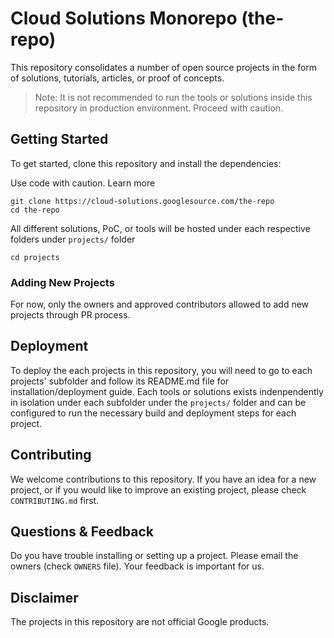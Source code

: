 # Cloud Solutions Monorepo (the-repo)

This repository consolidates a number of open source projects in the form of solutions, tutorials, articles, or proof of concepts.

> Note: It is not recommended to run the tools or solutions inside this repository in production environment. Proceed with caution.

## Getting Started

To get started, clone this repository and install the dependencies:

Use code with caution. Learn more

```shell
git clone https://cloud-solutions.googlesource.com/the-repo
cd the-repo
```

All different solutions, PoC, or tools will be hosted under each respective folders under `projects/` folder

```shell
cd projects
```

### Adding New Projects

For now, only the owners and approved contributors allowed to add new projects through PR process.

## Deployment

To deploy the each projects in this repository, you will need to go to each projects' subfolder and follow its README.md file for installation/deployment guide. Each tools or solutions exists indenpendently in isolation under each subfolder under the `projects/` folder and can be configured to run the necessary build and deployment steps for each project.

## Contributing

We welcome contributions to this repository. If you have an idea for a new project, or if you would like to improve an existing project, please check `CONTRIBUTING.md` first.

## Questions & Feedback

Do you have trouble installing or setting up a project. Please email the owners (check `OWNERS` file). Your feedback is important for us.

## Disclaimer

The projects in this repository are not official Google products.

